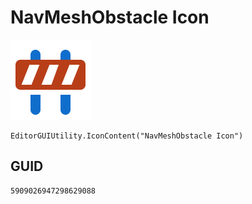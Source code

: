 # NavMeshObstacle Icon
![](/img/NavMeshObstacle%20Icon.png)

``` CSharp
EditorGUIUtility.IconContent("NavMeshObstacle Icon")
```
## GUID
```
5909026947298629088
```
